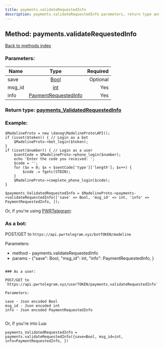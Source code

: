 ```yaml
---
title: payments.validateRequestedInfo
description: payments.validateRequestedInfo parameters, return type and example
---
```

## Method: payments.validateRequestedInfo  
[Back to methods index](index.md)


### Parameters:

| Name     |    Type       | Required |
|----------|:-------------:|---------:|
|save|[Bool](../types/Bool.md) | Optional|
|msg\_id|[int](../types/int.md) | Yes|
|info|[PaymentRequestedInfo](../types/PaymentRequestedInfo.md) | Yes|


### Return type: [payments\_ValidatedRequestedInfo](../types/payments_ValidatedRequestedInfo.md)

### Example:


```
$MadelineProto = new \danog\MadelineProto\API();
if (isset($token)) { // Login as a bot
    $MadelineProto->bot_login($token);
}
if (isset($number)) { // Login as a user
    $sentCode = $MadelineProto->phone_login($number);
    echo 'Enter the code you received: ';
    $code = '';
    for ($x = 0; $x < $sentCode['type']['length']; $x++) {
        $code .= fgetc(STDIN);
    }
    $MadelineProto->complete_phone_login($code);
}

$payments_ValidatedRequestedInfo = $MadelineProto->payments->validateRequestedInfo(['save' => Bool, 'msg_id' => int, 'info' => PaymentRequestedInfo, ]);
```

Or, if you're using [PWRTelegram](https://pwrtelegram.xyz):

### As a bot:

POST/GET to `https://api.pwrtelegram.xyz/botTOKEN/madeline`

Parameters:

* method - payments.validateRequestedInfo
* params - {"save": Bool, "msg_id": int, "info": PaymentRequestedInfo, }

```

### As a user:

POST/GET to `https://api.pwrtelegram.xyz/userTOKEN/payments.validateRequestedInfo`

Parameters:

save - Json encoded Bool
msg_id - Json encoded int
info - Json encoded PaymentRequestedInfo


```

Or, if you're into Lua:

```
payments_ValidatedRequestedInfo = payments.validateRequestedInfo({save=Bool, msg_id=int, info=PaymentRequestedInfo, })
```

